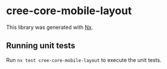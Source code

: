 # cree-core-mobile-layout

This library was generated with [Nx](https://nx.dev).

## Running unit tests

Run `nx test cree-core-mobile-layout` to execute the unit tests.
